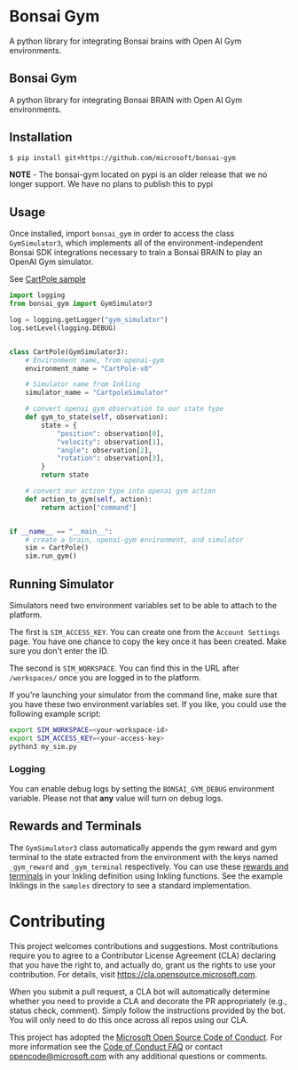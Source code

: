 # Bonsai Gym

A python library for integrating Bonsai brains with Open AI Gym environments.

## Bonsai Gym

A python library for integrating Bonsai BRAIN with Open AI Gym environments.

## Installation

```bash
$ pip install git+https://github.com/microsoft/bonsai-gym
```

**NOTE** - The bonsai-gym located on pypi is an older release that we no longer support. We have no plans to publish this to pypi


## Usage

Once installed, import `bonsai_gym` in order to access
the class `GymSimulator3`, which implements all of the
environment-independent Bonsai SDK integrations necessary to
train a Bonsai BRAIN to play an OpenAI Gym simulator.

See [CartPole sample](samples/gym-cartpole-sample/cartpole_simulator.py)

```python
import logging
from bonsai_gym import GymSimulator3

log = logging.getLogger("gym_simulator")
log.setLevel(logging.DEBUG)


class CartPole(GymSimulator3):
    # Environment name, from openai-gym
    environment_name = "CartPole-v0"

    # Simulator name from Inkling
    simulator_name = "CartpoleSimulator"

    # convert openai gym observation to our state type
    def gym_to_state(self, observation):
        state = {
            "position": observation[0],
            "velocity": observation[1],
            "angle": observation[2],
            "rotation": observation[3],
        }
        return state

    # convert our action type into openai gym action
    def action_to_gym(self, action):
        return action["command"]


if __name__ == "__main__":
    # create a brain, openai-gym environment, and simulator
    sim = CartPole()
    sim.run_gym()
```

## Running Simulator

Simulators need two environment variables set to be able to attach to the platform.

The first is `SIM_ACCESS_KEY`. You can create one from the `Account Settings` page.
You have one chance to copy the key once it has been created. Make sure you don't enter
the ID.

The second is `SIM_WORKSPACE`. You can find this in the URL after `/workspaces/` once
you are logged in to the platform.


If you're launching your simulator from the command line, make sure that you have these two
environment variables set. If you like, you could use the following example script:

```sh
export SIM_WORKSPACE=<your-workspace-id>
export SIM_ACCESS_KEY=<your-access-key>
python3 my_sim.py
```

### Logging

You can enable debug logs by setting the ``BONSAI_GYM_DEBUG`` environment
variable. Please not that **any** value will turn on debug logs.

## Rewards and Terminals

The `GymSimulator3` class automatically appends the gym reward and gym terminal to the state extracted from the environment with the keys named `_gym_reward` and `_gym_terminal` respectively. You can use these [rewards and terminals](https://docs.microsoft.com/en-us/bonsai/inkling/advanced/reward-terminal-functions) in your Inkling definition using Inkling functions. See the example Inklings in the `samples` directory to see a standard implementation.

# Contributing

This project welcomes contributions and suggestions. Most contributions require you to agree to a
Contributor License Agreement (CLA) declaring that you have the right to, and actually do, grant us
the rights to use your contribution. For details, visit https://cla.opensource.microsoft.com.

When you submit a pull request, a CLA bot will automatically determine whether you need to provide
a CLA and decorate the PR appropriately (e.g., status check, comment). Simply follow the instructions
provided by the bot. You will only need to do this once across all repos using our CLA.

This project has adopted the [Microsoft Open Source Code of Conduct](https://opensource.microsoft.com/codeofconduct/).
For more information see the [Code of Conduct FAQ](https://opensource.microsoft.com/codeofconduct/faq/) or
contact [opencode@microsoft.com](mailto:opencode@microsoft.com) with any additional questions or comments.
